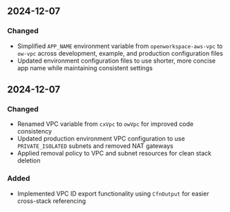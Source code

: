 ## 2024-12-07

### Changed
- Simplified `APP_NAME` environment variable from `openworkspace-aws-vpc` to `ow-vpc` across development, example, and production configuration files
- Updated environment configuration files to use shorter, more concise app name while maintaining consistent settings

## 2024-12-07

### Changed
- Renamed VPC variable from `cxVpc` to `owVpc` for improved code consistency
- Updated production environment VPC configuration to use `PRIVATE_ISOLATED` subnets and removed NAT gateways
- Applied removal policy to VPC and subnet resources for clean stack deletion

### Added
- Implemented VPC ID export functionality using `CfnOutput` for easier cross-stack referencing